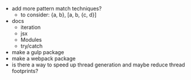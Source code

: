 - add more pattern match techniques?
  - to consider: {a, b}, [a, b, {c, d}]
- docs
  - iteration
  - jsx
  - Modules
  - try/catch
- make a gulp package
- make a webpack package
- is there a way to speed up thread generation and maybe reduce thread footprints?
